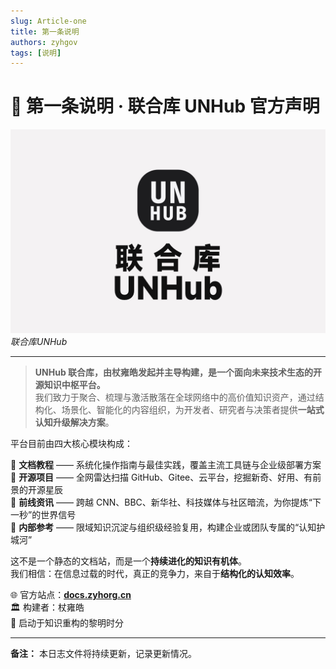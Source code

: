 ```yaml
---
slug: Article-one
title: 第一条说明
authors: zyhgov
tags: [说明]
---
```




# 📜 第一条说明 · 联合库 UNHub 官方声明
![联合库UNHub](img/bg.jpg)
*联合库UNHub*

---

> **UNHub 联合库，由杖雍皓发起并主导构建，是一个面向未来技术生态的开源知识中枢平台。**  
> 我们致力于聚合、梳理与激活散落在全球网络中的高价值知识资产，通过结构化、场景化、智能化的内容组织，为开发者、研究者与决策者提供**一站式认知升级解决方案**。

<!-- truncate -->

平台目前由四大核心模块构成：

🔹 **文档教程** —— 系统化操作指南与最佳实践，覆盖主流工具链与企业级部署方案  
🔹 **开源项目** —— 全网雷达扫描 GitHub、Gitee、云平台，挖掘新奇、好用、有前景的开源星辰  
🔹 **前线资讯** —— 跨越 CNN、BBC、新华社、科技媒体与社区暗流，为你提炼“下一秒”的世界信号  
🔹 **内部参考** —— 限域知识沉淀与组织级经验复用，构建企业或团队专属的“认知护城河”

这不是一个静态的文档站，而是一个**持续进化的知识有机体**。  
我们相信：在信息过载的时代，真正的竞争力，来自于**结构化的认知效率**。



🌐 官方站点：**[docs.zyhorg.cn](https://docs.zyhorg.cn)**  
🏛️ 构建者：杖雍皓  
📅 启动于知识重构的黎明时分

---

**备注：** 本日志文件将持续更新，记录更新情况。



